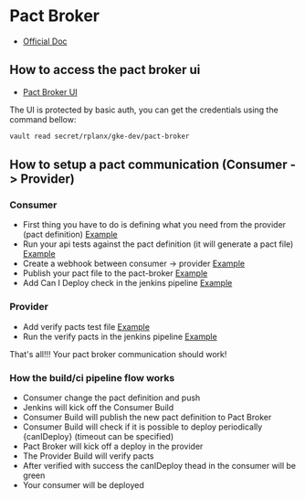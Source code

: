 # Pact Broker

* [Official Doc](https://github.com/pact-foundation/pact_broker)

## How to access the pact broker ui

* [Pact Broker UI](http://pact-broker.rplan.com/)

The UI is protected by basic auth, you can get the credentials using the command bellow:  

```bash
vault read secret/rplanx/gke-dev/pact-broker
```

## How to setup a pact communication (Consumer -> Provider)

### Consumer

- First thing you have to do is defining what you need from the provider (pact definition) [Example](https://github.com/actano/allex-accounts/blob/1f13f3e33697a03c464fda65c785e7e53a561f89/test/pact/authentication-service-pact.js)
- Run your api tests against the pact definition (it will generate a pact file) [Example](https://github.com/actano/allex-accounts/blob/1f13f3e33697a03c464fda65c785e7e53a561f89/test/rest-endpoints/user-login/post-user-login.spec.js) 
- Create a webhook between consumer -> provider [Example](https://github.com/actano/allex-accounts/blob/1f13f3e33697a03c464fda65c785e7e53a561f89/Jenkinsfile-k8s#L51-L53)
- Publish your pact file to the pact-broker [Example](https://github.com/actano/allex-accounts/blob/1f13f3e33697a03c464fda65c785e7e53a561f89/Jenkinsfile-k8s#L89-L91)
- Add Can I Deploy check in the jenkins pipeline [Example](https://github.com/actano/allex-accounts/blob/1f13f3e33697a03c464fda65c785e7e53a561f89/Jenkinsfile-k8s#L98-L115)

### Provider

- Add verify pacts test file [Example](https://github.com/actano/rplan-authentication/blob/f320f58c2b1c5e566b5d62a9a54183b73d9cbb49/test/pact/user-login.pact.js)
- Run the verify pacts in the jenkins pipeline [Example](https://github.com/actano/rplan-authentication/blob/f320f58c2b1c5e566b5d62a9a54183b73d9cbb49/Jenkinsfile-k8s#L44-L64)

That's all!!! Your pact broker communication should work! 

### How the build/ci pipeline flow works

- Consumer change the pact definition and push 
- Jenkins will kick off the Consumer Build 
- Consumer Build will publish the new pact definition to Pact Broker
- Consumer Build will check if it is possible to deploy periodically {canIDeploy} (timeout can be specified)          
- Pact Broker will kick off a deploy in the provider
- The Provider Build will verify pacts
- After verified with success the canIDeploy thead in the consumer will be green
- Your consumer will be deployed 
                
